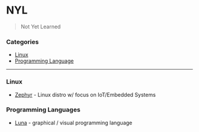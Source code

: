 # NYL

> Not Yet Learned

### Categories

* [Linux](#linux)
* [Programming Language](#programming-languages)

---

### Linux

- [Zephyr](linux/zephyr.md) - Linux distro w/ focus on IoT/Embedded Systems


### Programming Languages

- [Luna](pl/luna.md) - graphical / visual programming language

 


